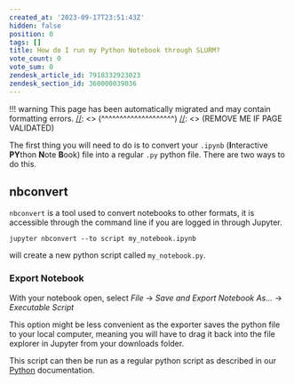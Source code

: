 ```yaml
---
created_at: '2023-09-17T23:51:43Z'
hidden: false
position: 0
tags: []
title: How do I run my Python Notebook through SLURM?
vote_count: 0
vote_sum: 0
zendesk_article_id: 7918332923023
zendesk_section_id: 360000039036
---
```




[//]: <> (REMOVE ME IF PAGE VALIDATED)
[//]: <> (vvvvvvvvvvvvvvvvvvvv)
!!! warning
    This page has been automatically migrated and may contain formatting errors.
[//]: <> (^^^^^^^^^^^^^^^^^^^^)
[//]: <> (REMOVE ME IF PAGE VALIDATED)

The first thing you will need to do is to convert your `.ipynb`
(**I**nteractive **PY**thon **N**ote **B**ook) file into a regular `.py`
python file. There are two ways to do this.

## nbconvert

`nbconvert` is a tool used to convert notebooks to other formats, it is
accessible through the command line if you are logged in through
Jupyter.

``` sl
jupyter nbconvert --to script my_notebook.ipynb
```

will create a new python script called `my_notebook.py`.

### Export Notebook

With your notebook open, select *File* -&gt; *Save and Export Notebook
As...* -&gt; *Executable Script*

This option might be less convenient as the exporter saves the python
file to your local computer, meaning you will have to drag it back into
the file explorer in Jupyter from your downloads folder.



This script can then be run as a regular python script as described in
our [Python](https://support.nesi.org.nz/hc/en-gb/articles/207782537)
documentation.